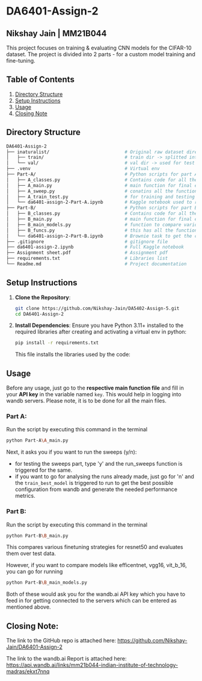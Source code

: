 # DA6401-Assign-2
## Nikshay Jain | MM21B044

This project focuses on training & evaluating CNN models for the CIFAR-10 dataset. The project is divided into 2 parts - for a custom model training and fine-tuning.

## Table of Contents
1. [Directory Structure](#directory-structure)
2. [Setup Instructions](#setup-instructions)
3. [Usage](#usage)
4. [Closing Note](#closing-note)

## Directory Structure
```bash
DA6401-Assign-2
├── inaturalist/                            # Original raw dataset directory
│   ├── train/                              # train dir -> splitted into train and val in code
│   └── val/                                # val dir -> used for test
├── .venv                                   # Virtual env
├── Part-A/                                 # Python scripts for part A
│   ├── A_classes.py                        # Contains code for all the classes necessary
│   ├── A_main.py                           # main function for final execution
│   ├── A_sweep.py                          # conatins all the functions needed for sweeping across configs
│   ├── A_train_test.py                     # for training and testing of the final model after sweeps.
│   └── da6401-assign-2-Part-A.ipynb        # Kaggle notebook used to run the code for Part A
├── Part-B/                                 # Python scripts for part B
│   ├── B_classes.py                        # Contains code for all the classes necessary
│   ├── B_main.py                           # main function for final execution
│   ├── B_main_models.py                    # function to compare various models keeping startegies fixed.
│   ├── B_funcs.py                          # this has all the functions necessary to run the programs
│   └── da6401-assign-2-Part-B.ipynb        # Brownie task to get the class distributions
├── .gitignore                              # gitignore file
├── da6401-assign-2.ipynb                   # Full Kaggle notebook
├── Assignment sheet.pdf                    # Assignment pdf
├── requirements.txt                        # Libraries list
└── Readme.md                               # Project documentation
```

## Setup Instructions
1. **Clone the Repository**:
   ```bash
   git clone https://github.com/Nikshay-Jain/DA5402-Assign-5.git
   cd DA6401-Assign-2
   ```

2. **Install Dependencies**:
   Ensure you have Python 3.11+ installed to the required libraries after creating and activating a virtual env in python:

   ```bash
   pip install -r requirements.txt
   ```
   This file installs the libraries used by the code:

## Usage
Before any usage, just go to the **respective main function file** and fill in your **API key** in the variable named `key`. This would help in logging into wandb servers. Please note, it is to be done for all the main files.

### Part A:
Run the script by executing this command in the terminal
```bash
python Part-A\A_main.py
```

Next, it asks you if you want to run the sweeps (y/n):
- for testing the sweeps part, type 'y' and the run_sweeps function is triggered for the same.
- if you want to go for analysing the runs already made, just go for 'n' and the `train_best_model` is triggered to run to get the best possible configuration from wandb and generate the needed performance metrics.

### Part B:
Run the script by executing this command in the terminal
```bash
python Part-B\B_main.py
```
This compares various finetuning strategies for resnet50 and evaluates them over test data.

However, if you want to compare models like efficentnet, vgg16, vit_b_16, you can go for running
```bash
python Part-B\B_main_models.py
```

Both of these would ask you for the wandb.ai API key which you have to feed in for getting connected to the servers which can be entered as mentioned above.

## Closing Note:
The link to the GitHub repo is attached here: https://github.com/Nikshay-Jain/DA6401-Assign-2

The link to the wandb.ai Report is attached here: https://api.wandb.ai/links/mm21b044-indian-institute-of-technology-madras/ekxt7nnq